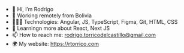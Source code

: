 - 👋 Hi, I’m Rodrigo
- 📍 Working remotely from Bolivia
- 👨🏻‍💻 Technologies: Angular, JS, TypeScript, Figma, Git, HTML, CSS
- 🌱 Learningn more about React, Next JS
- 📫 How to reach me: rodrigo.torricodelcastillo@gmail.com
- 🌍 My website: https://rtorrico.com

<!---
rtorricodev/rtorricodev is a ✨ special ✨ repository because its `README.md` (this file) appears on your GitHub profile.
You can click the Preview link to take a look at your changes.
--->
